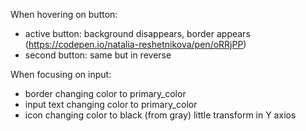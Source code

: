 When hovering on button:
- active button: background disappears, border appears (https://codepen.io/natalia-reshetnikova/pen/oRRjPP)
- second button: same but in reverse 

When focusing on input:
- border changing color to primary_color
- input text changing color to primary_color
- icon changing color to black (from gray) little transform in Y axios